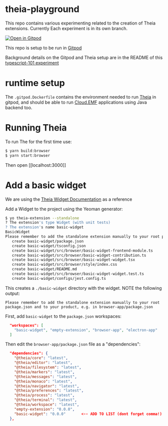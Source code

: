 # theia-playground
This repo contains various experimenting related to the creation of Theia extensions. 
Currently Each experiment is in its own branch.

[![Open in Gitpod](https://gitpod.io/button/open-in-gitpod.svg)](https://gitpod.io/#https://github.com/metadatadriven/theia-playground.git)

This repo is setup to be run in [Gitpod](https://www.gitpod.io/)

Background details on the Gitpod and Theia setup are in the README of this [typescript-101 experiment](https://github.com/metadatadriven/typescript-101/tree/experiment/smalcolm/theia-blueprint)

# runtime setup

The `.gitpod.Dockerfile` contains the environment needed to run [Theia](https://theia-ide.org/) in gitpod, and should be able to run [Cloud.EMF](https://eclipse.dev/emfcloud/) applications using Java backend too.

# Running Theia

 To run The for the first time use:
 ```sh
 $ yarn build:browser
 $ yarn start:browser
 ```
Then open [[localhost:3000]] 

# Add a basic widget

We are using the [Theia Widget Documentation](https://theia-ide.org/docs/widgets/) as a reference

Add a Widget to the project using the Yeoman generator:
```sh
$ yo theia-extension --standalone
? The extension's type Widget (with unit tests)
? The extension's name basic-widget
BasicWidget
Please remember to add the standalone extension manually to your root package.json and to your product, e.g. in browser-app/package.json
   create basic-widget/package.json
   create basic-widget/tsconfig.json
   create basic-widget/src/browser/basic-widget-frontend-module.ts
   create basic-widget/src/browser/basic-widget-contribution.ts
   create basic-widget/src/browser/basic-widget-widget.tsx
   create basic-widget/src/browser/style/index.css
   create basic-widget/README.md
   create basic-widget/src/browser/basic-widget-widget.test.ts
   create basic-widget/configs/jest.config.ts
```

This creates a `./basic-widget` directory with the widget. NOTE the following output:
```
Please remember to add the standalone extension manually to your root package.json and to your product, e.g. in browser-app/package.json
```

First, add `basic-widget` to the `package.json` workspaces:
```json
  "workspaces": [
    "basic-widget", "empty-extension", "browser-app", "electron-app"
  ]
```

Then edit the `browser-app/package.json` file as a "dependencies":
```json
  "dependencies": {
    "@theia/core": "latest",
    "@theia/editor": "latest",
    "@theia/filesystem": "latest",
    "@theia/markers": "latest",
    "@theia/messages": "latest",
    "@theia/monaco": "latest",
    "@theia/navigator": "latest",
    "@theia/preferences": "latest",
    "@theia/process": "latest",
    "@theia/terminal": "latest",
    "@theia/workspace": "latest",
    "empty-extension": "0.0.0",
    "basic-widget": "0.0.0"       <-- ADD TO LIST (dont forget comma!)
  },
```

